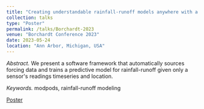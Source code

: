 ```yaml
---
title: "Creating understandable rainfall-runoff models anywhere with a sensor"
collection: talks
type: "Poster"
permalink: /talks/Borchardt-2023
venue: "Borchardt Conference 2023"
date: 2023-05-24
location: "Ann Arbor, Michigan, USA"
---
```


*Abstract.* We present a software framework that automatically sources forcing data and trains a predictive model for rainfall-runoff given only a sensor's readings timeseries and location.

*Keywords.* modpods, rainfall-runoff modeling

[Poster](https://dantzert.github.io/files/borchardt_poster.pdf)


